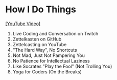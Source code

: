 # How I Do Things

[[YouTube Video]](https://youtu.be/XcEHN11Ayqs)

1. Live Coding and Conversation on Twitch
1. Zettelkasten on GitHub
1. Zettelcasting on YouTube
1. "The Hard Way", No Shortcuts
1. Not Mad, Just Not Pampering You
1. No Patience for Intellectual Laziness
1. Like Socrates "Play the Fool" (Not Trolling You)
1. Yoga for Coders (On the Breaks)
